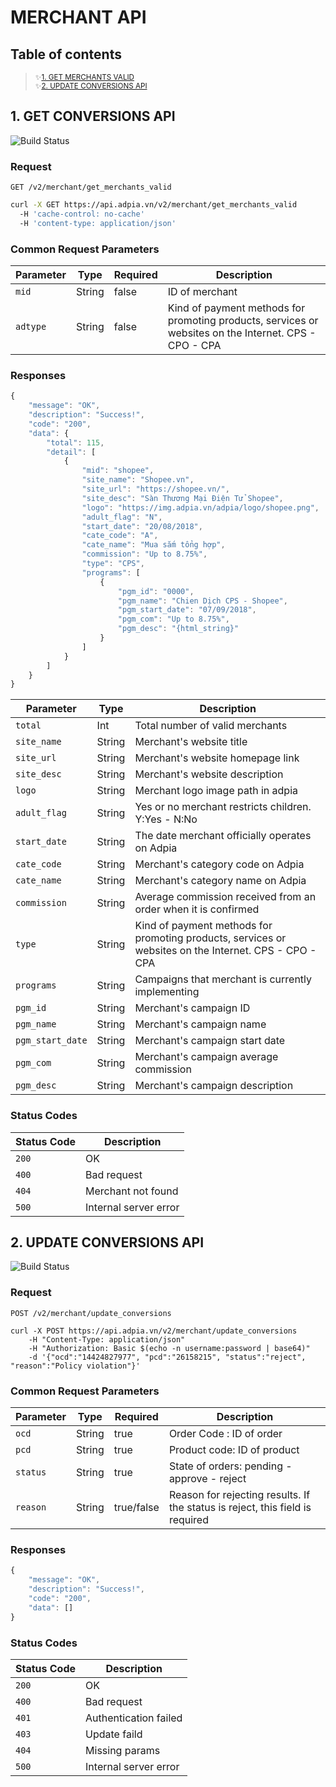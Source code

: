 # MERCHANT API
## Table of contents
> <sub>✨[1. GET MERCHANTS VALID](#menu1)</sub><br />
> <sub>✨[2. UPDATE CONVERSIONS API](#menu2)</sub>
<a name="menu1"></a>
## 1. GET CONVERSIONS API
![Build Status](https://travis-ci.org/joemccann/dillinger.svg?branch=master)
### Request
```http
GET /v2/merchant/get_merchants_valid
```
```bash
curl -X GET https://api.adpia.vn/v2/merchant/get_merchants_valid
  -H 'cache-control: no-cache'
  -H 'content-type: application/json'
```
### Common Request Parameters
| Parameter | Type | Required | Description |
| ------ | ------ | ------ | ------ |
| `mid` | String | false | ID of merchant |
| `adtype` | String | false | Kind of payment methods for promoting products, services or websites on the Internet. CPS - CPO - CPA |
### Responses
```javascript
{
    "message": "OK",
    "description": "Success!",
    "code": "200",
    "data": {
        "total": 115,
        "detail": [
            {
                "mid": "shopee",
                "site_name": "Shopee.vn",
                "site_url": "https://shopee.vn/",
                "site_desc": "Sàn Thương Mại Điện Tử Shopee",
                "logo": "https://img.adpia.vn/adpia/logo/shopee.png",
                "adult_flag": "N",
                "start_date": "20/08/2018",
                "cate_code": "A",
                "cate_name": "Mua sắm tổng hợp",
                "commission": "Up to 8.75%",
                "type": "CPS",
                "programs": [
                    {
                        "pgm_id": "0000",
                        "pgm_name": "Chien Dịch CPS - Shopee",
                        "pgm_start_date": "07/09/2018",
                        "pgm_com": "Up to 8.75%",
                        "pgm_desc": "{html_string}"
                    }
                ]
            }
        ]
    }
}
```
| Parameter | Type | Description |
| ------ | ------ | ------ |
| `total` | Int | Total number of valid merchants |
| `site_name` | String | Merchant's website title |
| `site_url` | String | Merchant's website homepage link |
| `site_desc` | String | Merchant's website description | 
| `logo` | String | Merchant logo image path in adpia |
| `adult_flag` | String | Yes or no merchant restricts children. Y:Yes - N:No |
| `start_date` | String | The date merchant officially operates on Adpia |
| `cate_code` | String | Merchant's category code on Adpia |
| `cate_name` | String | Merchant's category name on Adpia |
| `commission` | String | Average commission received from an order when it is confirmed |
| `type` | String | Kind of payment methods for promoting products, services or websites on the Internet. CPS - CPO - CPA |
| `programs` | String | Campaigns that merchant is currently implementing |
| `pgm_id` | String | Merchant's campaign ID |
| `pgm_name` | String | Merchant's campaign name |
| `pgm_start_date` | String | Merchant's campaign start date |
| `pgm_com` | String | Merchant's campaign average commission |
| `pgm_desc` | String | Merchant's campaign description |
### Status Codes
| Status Code | Description |
| ------ | ------ |
| `200` | OK |
| `400` | Bad request |
| `404` | Merchant not found |
| `500` | Internal server error |

<a name="menu2"></a>
## 2. UPDATE CONVERSIONS API
![Build Status](https://travis-ci.org/joemccann/dillinger.svg?branch=master)
### Request
```http
POST /v2/merchant/update_conversions
```
```http
curl -X POST https://api.adpia.vn/v2/merchant/update_conversions
    -H "Content-Type: application/json"
    -H "Authorization: Basic $(echo -n username:password | base64)"
    -d '{"ocd":"14424827977", "pcd":"26158215", "status":"reject", "reason":"Policy violation"}'
```
### Common Request Parameters
| Parameter | Type | Required | Description |
| ------ | ------ | ------ | ------ |
| `ocd` | String | true | Order Code : ID of order |
| `pcd` | String | true | Product code: ID of product |
| `status` | String | true | State of orders: pending - approve - reject |
| `reason` | String | true/false | Reason for rejecting results. If the status is reject, this field is required |
### Responses
```javascript
{
    "message": "OK",
    "description": "Success!",
    "code": "200",
    "data": []
}
```
### Status Codes
| Status Code | Description |
| ------ | ------ |
| `200` | OK |
| `400` | Bad request |
| `401` | Authentication failed |
| `403` | Update faild |
| `404` | Missing params |
| `500` | Internal server error |

